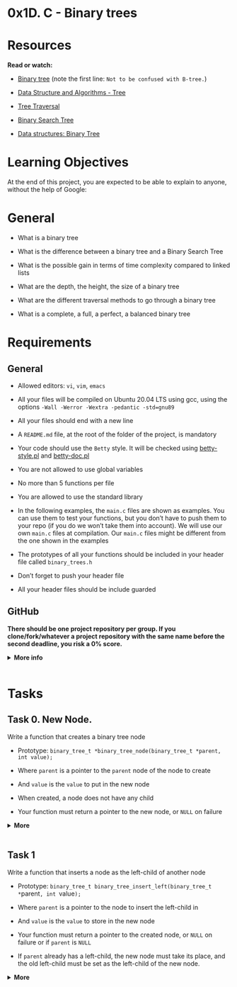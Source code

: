 # 0x1D. C - Binary trees

# Resources

<strong>Read or watch:</strong>

* [Binary tree](https://en.wikipedia.org/wiki/Binary_tree) (note the first line: `Not to be confused with B-tree.`)

* [Data Structure and Algorithms - Tree](https://www.tutorialspoint.com/data_structures_algorithms/tree_data_structure.htm)

* [Tree Traversal](https://www.tutorialspoint.com/data_structures_algorithms/tree_traversal.htm)

* [Binary Search Tree](https://en.wikipedia.org/wiki/Binary_search_tree)

* [Data structures: Binary Tree](https://www.youtube.com/watch?v=H5JubkIy_p8)

#  Learning Objectives

At the end of this project, you are expected to be able to explain to anyone, without the help of Google:

# General
* What is a binary tree

* What is the difference between a binary tree and a Binary Search Tree

* What is the possible gain in terms of time complexity compared to linked lists

* What are the depth, the height, the size of a binary tree

* What are the different traversal methods to go through a binary tree

* What is a complete, a full, a perfect, a balanced binary tree

# Requirements

##  General

* Allowed editors: `vi`, `vim`, `emacs`

* All your files will be compiled on Ubuntu 20.04 LTS using gcc, using the options `-Wall -Werror -Wextra -pedantic -std=gnu89`

* All your files should end with a new line

* A `README.md` file, at the root of the folder of the project, is mandatory

* Your code should use the `Betty` style. It will be checked using [betty-style.pl](https://github.com/holbertonschool/Betty/blob/master/betty-style.pl) and [betty-doc.pl](https://github.com/holbertonschool/Betty/blob/master/betty-doc.pl)

* You are not allowed to use global variables

* No more than 5 functions per file

* You are allowed to use the standard library

* In the following examples, the `main.c` files are shown as examples. You can use them to test your functions, but you don’t have to push them to your repo (if you do we won’t take them into account). We will use our own `main.c` files at compilation. Our `main.c` files might be different from the one shown in the examples

* The prototypes of all your functions should be included in your header file called `binary_trees.h`

* Don’t forget to push your header file

* All your header files should be include guarded

##  GitHub

 <strong>There should be one project repository per group. If you clone/fork/whatever a project repository with the same name before the second deadline, you risk a 0% score.</strong>
 
<details> 
<summary markdown="span"> <strong>More  info</strong> </summary>

## Data structures

Please use the following data structures and types for binary trees. Don’t forget to include them in your header file.

    Basic Binary Tree
    /**
    * struct binary_tree_s - Binary tree node
    *
    * @n: Integer stored in the node
    * @`parent`: Pointer to the `parent` node
    * @left: Pointer to the left child node
    * @right: Pointer to the right child node
    */
    struct binary_tree_s
    {
        int n;
        struct binary_tree_s *`parent`;
        struct binary_tree_s *left;
        struct binary_tree_s *right;
    };

    typedef struct binary_tree_s binary_tree_t;


## Binary Search Tree
`typedef struct binary_tree_s bst_t;`
## AVL Tree
`typedef struct binary_tree_s avl_t;`
## Max Binary Heap
`typedef struct binary_tree_s heap_t;`

<strong>Note</strong>: For tasks 0 to 23 (included), you have to deal with simple binary trees. They are not BSTs, thus they don’t follow any kind of rule.

## Print function
To match the examples in the tasks, you are given this [function](https://github.com/holbertonschool/0x1C.c)

This function is used only for visualization purposes. You don’t have to push it to your repo. It may not be used during the correction
</details>
<br  />

# Tasks
## Task 0. New Node.
Write a function that creates a binary tree node


* Prototype: `binary_tree_t *binary_tree_node(binary_tree_t *parent, int value);`

* Where ``parent`` is a pointer to the ``parent`` node of the node to create

* And ``value`` is the ``value`` to put in the new node

* When created, a node does not have any child

* Your function must return a pointer to the new node, or ``NULL`` on failure

<details>
<summary markdown="span"><strong>More</strong></summary>

    #include <stdlib.h>
    #include "binary_trees.h"

    **
    * main - Entry point
    *
    * Return: Always 0 (Success)
    */
    int main(void)
    {
       binary_tree_t *root;

       root = binary_tree_node(`NULL`, 98);

       root->left = binary_tree_node(root, 12);
       root->left->left = binary_tree_node(root->left, 6);
       root->left->right = binary_tree_node(root->left, 16);

       root->right = binary_tree_node(root, 402);
       root->right->left = binary_tree_node(root->right, 256);
       root->right->right = binary_tree_node(root->right, 512);

       binary_tree_print(root);
       return (0);
    }
`output`:

           .-------(098)-------.
      .--(012)--.         .--(402)--.
    (006)     (016)     (256)     (512)
</details>
<br  />

## Task 1
Write a function that inserts a node as the left-child of another node


* Prototype: `binary_tree_t binary_tree_insert_left(binary_tree_t *`parent`, int `value`);`

* Where `parent` is a pointer to the node to insert the left-child in

* And `value` is the `value` to store in the new node

* Your function must return a pointer to the created node, or `NULL` on failure or if `parent` is `NULL`

* If `parent` already has a left-child, the new node must take its place, and the old left-child must be set as the left-child of the new node.
<details>
<summary markdown="span"><strong>More</strong></summary>

    #include <stdlib.h>
    #include <stdio.h>
    #include "binary_trees.h"

    /**
     * main - Entry point
     *
     * Return: Always 0 (Success)
     */
    int main(void)
    {
        binary_tree_t *root;

        root = binary_tree_node(NULL, 98);
        root->left = binary_tree_node(root, 12);
        root->right = binary_tree_node(root, 402);
        binary_tree_print(root);
        printf("\n");
        binary_tree_insert_left(root->right, 128);
        binary_tree_insert_left(root, 54);
        binary_tree_print(root);
        return (0);
    }

`output`:

    .--(098)--.
    (012)     (402)

        .--(098)-------.
    .--(054)       .--(402)
    (012)          (128)   
</details>
<br  />